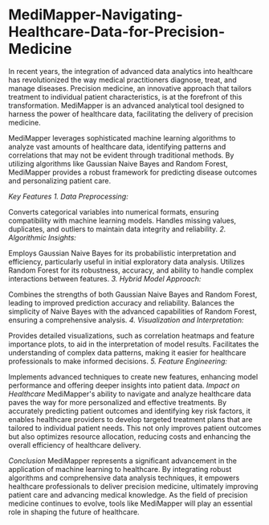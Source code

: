 # MediMapper-Navigating-Healthcare-Data-for-Precision-Medicine
In recent years, the integration of advanced data analytics into healthcare has revolutionized the way medical practitioners diagnose, treat, and manage diseases. Precision medicine, an innovative approach that tailors treatment to individual patient characteristics, is at the forefront of this transformation. MediMapper is an advanced analytical tool designed to harness the power of healthcare data, facilitating the delivery of precision medicine.

MediMapper leverages sophisticated machine learning algorithms to analyze vast amounts of healthcare data, identifying patterns and correlations that may not be evident through traditional methods. By utilizing algorithms like Gaussian Naive Bayes and Random Forest, MediMapper provides a robust framework for predicting disease outcomes and personalizing patient care.

*Key Features*
*1. Data Preprocessing:*

Converts categorical variables into numerical formats, ensuring compatibility with machine learning models.
Handles missing values, duplicates, and outliers to maintain data integrity and reliability.
*2. Algorithmic Insights:*

Employs Gaussian Naive Bayes for its probabilistic interpretation and efficiency, particularly useful in initial exploratory data analysis.
Utilizes Random Forest for its robustness, accuracy, and ability to handle complex interactions between features.
*3. Hybrid Model Approach:*

Combines the strengths of both Gaussian Naive Bayes and Random Forest, leading to improved prediction accuracy and reliability.
Balances the simplicity of Naive Bayes with the advanced capabilities of Random Forest, ensuring a comprehensive analysis.
*4. Visualization and Interpretation:*

Provides detailed visualizations, such as correlation heatmaps and feature importance plots, to aid in the interpretation of model results.
Facilitates the understanding of complex data patterns, making it easier for healthcare professionals to make informed decisions.
*5. Feature Engineering:*

Implements advanced techniques to create new features, enhancing model performance and offering deeper insights into patient data.
*Impact on Healthcare*
MediMapper's ability to navigate and analyze healthcare data paves the way for more personalized and effective treatments. By accurately predicting patient outcomes and identifying key risk factors, it enables healthcare providers to develop targeted treatment plans that are tailored to individual patient needs. This not only improves patient outcomes but also optimizes resource allocation, reducing costs and enhancing the overall efficiency of healthcare delivery.

*Conclusion*
MediMapper represents a significant advancement in the application of machine learning to healthcare. By integrating robust algorithms and comprehensive data analysis techniques, it empowers healthcare professionals to deliver precision medicine, ultimately improving patient care and advancing medical knowledge. As the field of precision medicine continues to evolve, tools like MediMapper will play an essential role in shaping the future of healthcare.
